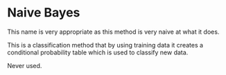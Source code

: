 # Naive Bayes

This name is very appropriate as this method is very naive at what it does. 

This is a classification method that by using training data it creates a conditional probability table which is used to classify new data.

Never used.